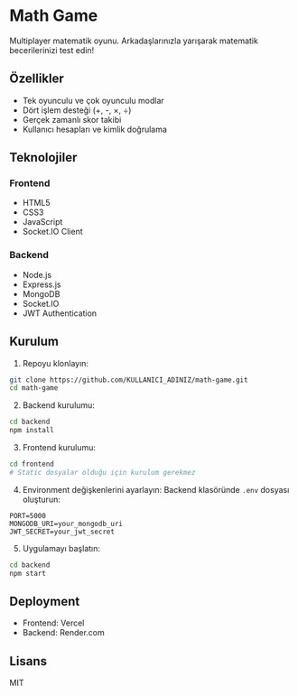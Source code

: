 # Math Game

Multiplayer matematik oyunu. Arkadaşlarınızla yarışarak matematik becerilerinizi test edin!

## Özellikler

- Tek oyunculu ve çok oyunculu modlar
- Dört işlem desteği (+, -, ×, ÷)
- Gerçek zamanlı skor takibi
- Kullanıcı hesapları ve kimlik doğrulama

## Teknolojiler

### Frontend
- HTML5
- CSS3
- JavaScript
- Socket.IO Client

### Backend
- Node.js
- Express.js
- MongoDB
- Socket.IO
- JWT Authentication

## Kurulum

1. Repoyu klonlayın:
```bash
git clone https://github.com/KULLANICI_ADINIZ/math-game.git
cd math-game
```

2. Backend kurulumu:
```bash
cd backend
npm install
```

3. Frontend kurulumu:
```bash
cd frontend
# Static dosyalar olduğu için kurulum gerekmez
```

4. Environment değişkenlerini ayarlayın:
Backend klasöründe `.env` dosyası oluşturun:
```env
PORT=5000
MONGODB_URI=your_mongodb_uri
JWT_SECRET=your_jwt_secret
```

5. Uygulamayı başlatın:
```bash
cd backend
npm start
```

## Deployment

- Frontend: Vercel
- Backend: Render.com

## Lisans

MIT 
